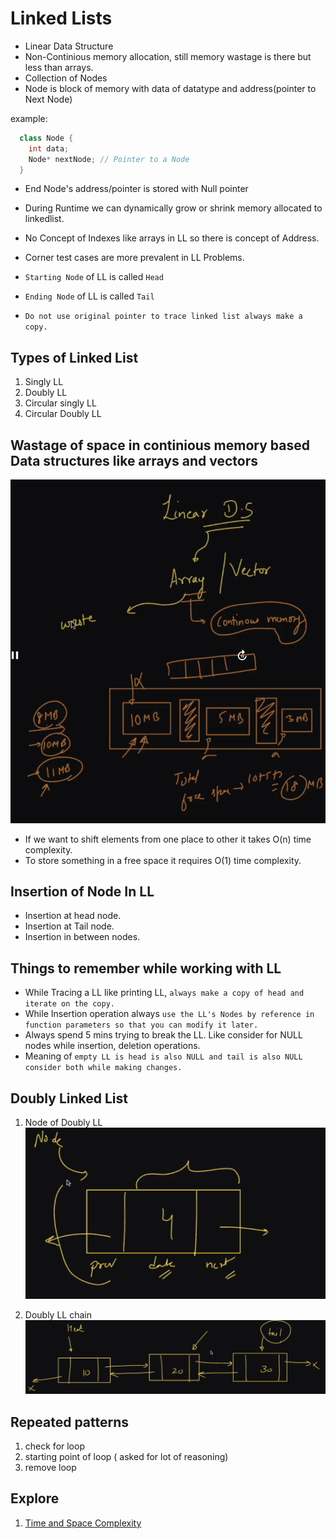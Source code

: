 # Linked Lists

- Linear Data Structure
- Non-Continious memory allocation, still memory wastage is there but less than arrays.
- Collection of Nodes
- Node is block of memory with data of datatype and address(pointer to Next Node)

example:

```c++
  class Node {
    int data;
    Node* nextNode; // Pointer to a Node
  }
```

- End Node's address/pointer is stored with Null pointer
- During Runtime we can dynamically grow or shrink memory allocated to linkedlist.
- No Concept of Indexes like arrays in LL so there is concept of Address.
- Corner test cases are more prevalent in LL Problems.
- `Starting Node` of LL is called `Head`
- `Ending Node` of LL is called `Tail`

- `Do not use original pointer to trace linked list always make a copy.`

## Types of Linked List

1. Singly LL
2. Doubly LL
3. Circular singly LL
4. Circular Doubly LL

## Wastage of space in continious memory based Data structures like arrays and vectors

![Image](./assets//LinearDS.png)

- If we want to shift elements from one place to other it takes O(n) time complexity.
- To store something in a free space it requires O(1) time complexity.

## Insertion of Node In LL

- Insertion at head node.
- Insertion at Tail node.
- Insertion in between nodes.

## Things to remember while working with LL

- While Tracing a LL like printing LL, `always make a copy of head and iterate on the copy.`
- While Insertion operation always `use the LL's Nodes by reference in function parameters so that you can modify it later.`
- Always spend 5 mins trying to break the LL. Like consider for NULL nodes while insertion, deletion operations.
- Meaning of `empty LL is head is also NULL and tail is also NULL consider both while making changes.`

## Doubly Linked List

1. Node of Doubly LL
![Node](./assets//doublyLLNode.png)

2. Doubly LL chain
![DoublyLL](./assets//doublyLL.png)

## Repeated patterns

1. check for loop
2. starting point of loop ( asked for lot of reasoning)
3. remove loop

## Explore

1. [Time and Space Complexity](./mergeSortLLTimeAndSpaceComplexity.md)
